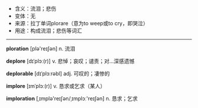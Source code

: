 - <span class="definition">含义：流泪；悲伤</span>
- <span class="definition">变体：无</span>
- <span class="definition">来源：拉丁单词plorare（意为to weep或to cry，即哭泣）</span>
- <span class="definition">用途：构成流泪；悲伤等词汇</span>

---

<span class="vocabulary">**ploration**</span> [plә'reɪʃәn] n. 流泪

<span class="vocabulary">**deplore**</span> [dɪˈplɔː(r)] v. 悲悼；哀叹；谴责；对…深感遗憾

<span class="vocabulary">**deplorable**</span> [dɪˈplɔːrəbl] adj. 可叹的；凄惨的

<span class="vocabulary">**implore**</span> [ɪmˈplɔː(r)] v. 恳求或乞求（某人）

<span class="vocabulary">**imploration**</span> [ˌɪmplə'reɪʃən/ˌɪmplɔː'reɪʃən] n. 恳求；乞求

